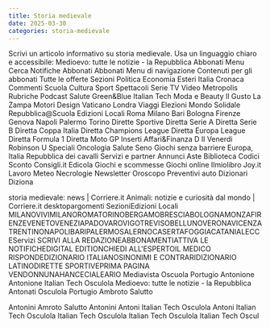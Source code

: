```yaml
---
title: Storia medievale
date: 2025-03-30
categories: storia-medievale
---
```


Scrivi un articolo informativo su storia medievale. Usa un linguaggio chiaro e accessibile:
Medioevo: tutte le notizie - la Repubblica
Abbonati
Menu
Cerca
Notifiche
Abbonati
Abbonati
Menu di navigazione
Contenuti per gli abbonati
Tutte le offerte
Sezioni
Politica
Economia
Esteri
Italia
Cronaca
Commenti
Scuola
Cultura
Sport
Spettacoli
Serie TV
Video
Metropolis
Rubriche
Podcast
Salute
Green&Blue
Italian Tech
Moda e Beauty
Il Gusto
La Zampa
Motori
Design
Vaticano
Londra
Viaggi
Elezioni
Mondo Solidale
Repubblica@Scuola
Edizioni Locali
Roma
Milano
Bari
Bologna
Firenze
Genova
Napoli
Palermo
Torino
Dirette Sportive
Diretta Serie A
Diretta Serie B
Diretta Coppa Italia
Diretta Champions League
Diretta Europa League
Diretta Formula 1
Diretta Moto GP
Inserti
Affari&Finanza
D
Il Venerdi
Robinson
U
Speciali
Oncologia
Salute Seno
Giochi senza barriere
Europa, Italia
Repubblica dei cavalli
Servizi e partner
Annunci
Aste
Biblioteca
Codici Sconto
Consigli.it
Edicola
Giochi e scommesse
Giochi online
Ilmiolibro
Joy.it
Lavoro
Meteo
Necrologie
Newsletter
Oroscopo
Preventivi auto
Dizionari
Diziona



storia medievale: news | Corriere.it
Animali: notizie e curiosità dal mondo | Corriere.it
desktopargomenti SezioniEdizioni Locali MILANOVIVIMILANOROMATORINOBERGAMOBRESCIABOLOGNAMONZAFIRENZEVENETOVENEZIAPADOVAROVIGOTREVISOBELLUNOVERONAVICENZATRENTINONAPOLIBARIPALERMOSALERNOCASERTAFOGGIACATANIALECCEServizi SCRIVI ALLA REDAZIONEABBONAMENTIATTIVA LE NOTIFICHEDIGITAL EDITIONCHIEDI ALL'ESPERTOIL MEDICO RISPONDEDIZIONARIO ITALIANOSINONIMI E CONTRARIDIZIONARIO LATINODIRETTE SPORTIVEPRIMA PAGINA VENDONNUNAHANCECIALEARIO
Mediavista
Oscuola
Portugio
Antonione
Antonione
Italian Tech
Osculola
Medioevo: tutte le notizie - la Repubblica
Antonati
Osculola
Portugio
Ambroto
Salutto

Antonini
Amroto
Salutto
Antonini
Antoni
Italian Tech
Osculola
Antoni
Italian Tech
Osculola Italian Tech
Osculola Italian Tech
Osculola Italian Tech
Oscul